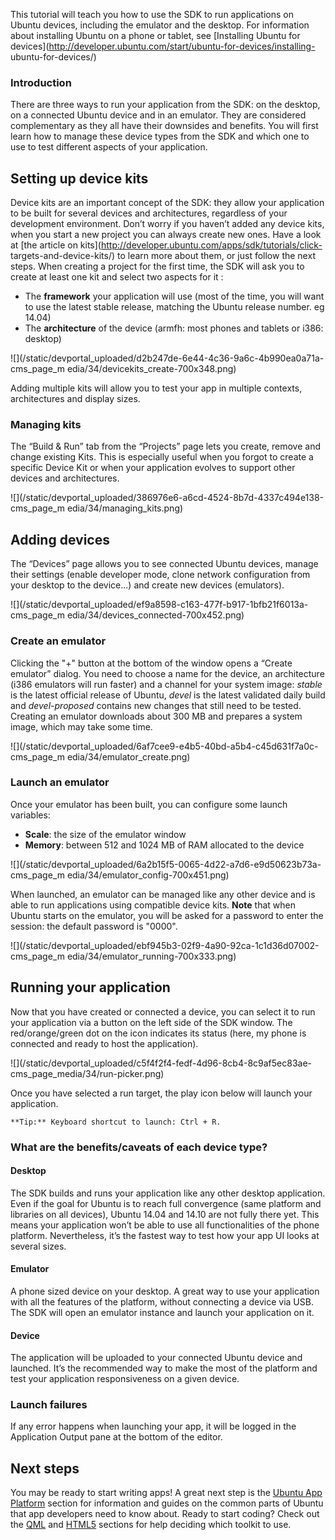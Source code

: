 





This tutorial will teach you how to use the SDK to run applications on Ubuntu
devices, including the emulator and the desktop. For information about
installing Ubuntu on a phone or tablet, see [Installing Ubuntu for
devices](http://developer.ubuntu.com/start/ubuntu-for-devices/installing-
ubuntu-for-devices/)

### Introduction

There are three ways to run your application from the SDK: on the desktop, on
a connected Ubuntu device and in an emulator. They are considered
complementary as they all have their downsides and benefits. You will first
learn how to manage these device types from the SDK and which one to use to
test different aspects of your application.

## Setting up device kits

Device kits are an important concept of the SDK: they allow your application
to be built for several devices and architectures, regardless of your
development environment. Don’t worry if you haven’t added any device kits,
when you start a new project you can always create new ones. Have a look at
[the article on kits](http://developer.ubuntu.com/apps/sdk/tutorials/click-
targets-and-device-kits/) to learn more about them, or just follow the next
steps. When creating a project for the first time, the SDK will ask you to
create at least one kit and select two aspects for it :

  * The **framework** your application will use (most of the time, you will want to use the latest stable release, matching the Ubuntu release number. eg 14.04)
  * The **architecture** of the device (armfh: most phones and tablets or i386: desktop)

![](/static/devportal_uploaded/d2b247de-6e44-4c36-9a6c-4b990ea0a71a-cms_page_m
edia/34/devicekits_create-700x348.png)

Adding multiple kits will allow you to test your app in multiple contexts,
architectures and display sizes.

### Managing kits

The “Build & Run” tab from the “Projects” page lets you create, remove and
change existing Kits. This is especially useful when you forgot to create a
specific Device Kit or when your application evolves to support other devices
and architectures.

![](/static/devportal_uploaded/386976e6-a6cd-4524-8b7d-4337c494e138-cms_page_m
edia/34/managing_kits.png)

## Adding devices

The “Devices” page allows you to see connected Ubuntu devices, manage their
settings (enable developer mode, clone network configuration from your desktop
to the device...) and create new devices (emulators).

![](/static/devportal_uploaded/ef9a8598-c163-477f-b917-1bfb21f6013a-cms_page_m
edia/34/devices_connected-700x452.png)

### Create an emulator

Clicking the "+" button at the bottom of the window opens a “Create emulator”
dialog. You need to choose a name for the device, an architecture (i386
emulators will run faster) and a channel for your system image: _stable_ is
the latest official release of Ubuntu, _devel_ is the latest validated daily
build and _devel-proposed_ contains new changes that still need to be tested.
Creating an emulator downloads about 300 MB and prepares a system image, which
may take some time.

![](/static/devportal_uploaded/6af7cee9-e4b5-40bd-a5b4-c45d631f7a0c-cms_page_m
edia/34/emulator_create.png)

### Launch an emulator

Once your emulator has been built, you can configure some launch variables:

  * **Scale**: the size of the emulator window
  * **Memory**: between 512 and 1024 MB of RAM allocated to the device

![](/static/devportal_uploaded/6a2b15f5-0065-4d22-a7d6-e9d50623b73a-cms_page_m
edia/34/emulator_config-700x451.png)

When launched, an emulator can be managed like any other device and is able to
run applications using compatible device kits. **Note** that when Ubuntu
starts on the emulator, you will be asked for a password to enter the session:
the default password is "0000".

![](/static/devportal_uploaded/ebf945b3-02f9-4a90-92ca-1c1d36d07002-cms_page_m
edia/34/emulator_running-700x333.png)

## Running your application

Now that you have created or connected a device, you can select it to run your
application via a button on the left side of the SDK window. The
red/orange/green dot on the icon indicates its status (here, my phone is
connected and ready to host the application).

![](/static/devportal_uploaded/c5f4f2f4-fedf-4d96-8cb4-8c9af5ec83ae-
cms_page_media/34/run-picker.png)

Once you have selected a run target, the play icon below will launch your
application.

    **Tip:** Keyboard shortcut to launch: Ctrl + R.

### What are the benefits/caveats of each device type?

#### Desktop

The SDK builds and runs your application like any other desktop application.
Even if the goal for Ubuntu is to reach full convergence (same platform and
libraries on all devices), Ubuntu 14.04 and 14.10 are not fully there yet.
This means your application won’t be able to use all functionalities of the
phone platform. Nevertheless, it’s the fastest way to test how your app UI
looks at several sizes.

#### Emulator

A phone sized device on your desktop. A great way to use your application with
all the features of the platform, without connecting a device via USB. The SDK
will open an emulator instance and launch your application on it.

#### Device

The application will be uploaded to your connected Ubuntu device and launched.
It’s the recommended way to make the most of the platform and test your
application responsiveness on a given device.

### Launch failures

If any error happens when launching your app, it will be logged in the
Application Output pane at the bottom of the editor.

## Next steps

You may be ready to start writing apps! A great next step is the [Ubuntu App
Platform](http://developer.ubuntu.com/phone/platform/) section for information
and guides on the common parts of Ubuntu that app developers need to know
about. Ready to start coding? Check out the
[QML](http://developer.ubuntu.com/apps/qml/) and
[HTML5](http://developer.ubuntu.com/apps/html-5/) sections for help deciding
which toolkit to use.





